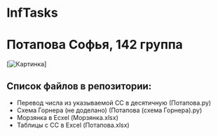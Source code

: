 # InfTasks
# Потапова Софья, 142 группа
[![Картинка](https://aboutandroid.ru/wp-content/uploads/2015/06/%D0%97%D0%B2%D1%91%D0%B7%D0%B4%D0%BD%D0%BE%D0%B5-%D0%BD%D0%B5%D0%B1%D0%BE-9-600x338.jpg)]

## Список файлов в репозитории:
- Перевод числа из указываемой СС в десятичную (Потапова.py)
- Схема Горнера (не доделано) (Потапова (схема Горнера).py)
- Морзянка в Ecxel (Морзянка.xlsx)
- Таблицы с СС в Excel (Потапова.xlsx)
